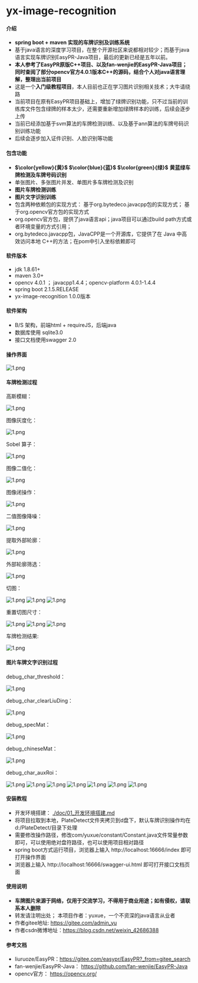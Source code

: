 # yx-image-recognition

#### 介绍
- **spring boot + maven 实现的车牌识别及训练系统**
- 基于java语言的深度学习项目，在整个开源社区来说都相对较少；而基于java语言实现车牌识别EasyPR-Java项目，最后的更新已经是五年以前。
- **本人参考了EasyPR原版C++项目、以及fan-wenjie的EasyPR-Java项目；同时查阅了部分opencv官方4.0.1版本C++的源码，结合个人对java语言理解，整理出当前项目**
- 这是一个**入门级教程项目**，本人目前也正在学习图片识别相关技术；大牛请绕路
- 当前项目在原有EasyPR项目基础上，增加了绿牌识别功能，只不过当前的训练库文件包含绿牌的样本太少，还需要重新增加绿牌样本的训练，后续会逐步上传
- 当前已经添加基于svm算法的车牌检测训练、以及基于ann算法的车牌号码识别训练功能
- 后续会逐步加入证件识别、人脸识别等功能

#### 包含功能
- ****$\color{yellow}{黄}$** **$\color{blue}{蓝}$** **$\color{green}{绿}$**** **黄蓝绿车牌检测及车牌号码识别**
- 单张图片、多张图片并发、单图片多车牌检测及识别
- **图片车牌检测训练**
- **图片文字识别训练**
- 包含两种依赖包的实现方式： 基于org.bytedeco.javacpp包的实现方式； 基于org.opencv官方包的实现方式
- org.opencv官方包，提供了java语言api；java项目可以通过build path方式或者环境变量的方式引用；
- org.bytedeco.javacpp包，JavaCPP是一个开源库，它提供了在 Java 中高效访问本地 C++的方法；在pom中引入坐标依赖即可

#### 软件版本
- jdk 1.8.61+
- maven 3.0+
- opencv 4.0.1 ； javacpp1.4.4；opencv-platform 4.0.1-1.4.4
- spring boot 2.1.5.RELEASE
- yx-image-recognition 1.0.0版本

#### 软件架构
- B/S 架构，前端html + requireJS，后端java
- 数据库使用 sqlite3.0
- 接口文档使用swagger 2.0

#### 操作界面
![1.png](./doc/doc_image/1.png)

#### 车牌检测过程

高斯模糊：

![1.png](./doc/doc_image/debug_GaussianBlur.jpg)

图像灰度化：

![1.png](./doc/doc_image/debug_gray.jpg)

Sobel 算子：

![1.png](./doc/doc_image/debug_Sobel.jpg)

图像二值化：

![1.png](./doc/doc_image/debug_threshold.jpg)

图像闭操作：

![1.png](./doc/doc_image/debug_morphology.jpg)

二值图像降噪：

![1.png](./doc/doc_image/debug_morphology1.jpg)

提取外部轮廓：

![1.png](./doc/doc_image/debug_Contours.jpg)

外部轮廓筛选：

![1.png](./doc/doc_image/107_screenblock.jpg)

切图：

![1.png](./doc/doc_image/debug_crop_1.jpg)
![1.png](./doc/doc_image/debug_crop_2.jpg)
![1.png](./doc/doc_image/debug_crop_3.jpg)

重置切图尺寸：

![1.png](./doc/doc_image/debug_resize_1.jpg)
![1.png](./doc/doc_image/debug_resize_2.jpg)
![1.png](./doc/doc_image/debug_resize_3.jpg)

车牌检测结果:

![1.png](./doc/doc_image/result_0.png)

#### 图片车牌文字识别过程

debug_char_threshold：

![1.png](./doc/doc_image/debug_char_threshold.jpg)

debug_char_clearLiuDing：

![1.png](./doc/doc_image/debug_char_clearLiuDing.jpg)

debug_specMat：

![1.png](./doc/doc_image/debug_specMat.jpg)

debug_chineseMat：

![1.png](./doc/doc_image/debug_chineseMat.jpg)

debug_char_auxRoi：

![1.png](./doc/doc_image/debug_char_auxRoi_0.jpg)
![1.png](./doc/doc_image/debug_char_auxRoi_1.jpg)
![1.png](./doc/doc_image/debug_char_auxRoi_2.jpg)
![1.png](./doc/doc_image/debug_char_auxRoi_3.jpg)
![1.png](./doc/doc_image/debug_char_auxRoi_4.jpg)
![1.png](./doc/doc_image/debug_char_auxRoi_5.jpg)
![1.png](./doc/doc_image/debug_char_auxRoi_6.jpg)


#### 安装教程
- 开发环境搭建： [./doc/01_开发环境搭建.md](./doc/01_开发环境搭建.md)
- 将项目拉取到本地，PlateDetect文件夹拷贝到d盘下，默认车牌识别操作均在d:/PlateDetect/目录下处理
- 需要修改操作路径，修改com/yuxue/constant/Constant.java文件常量参数即可，可以使用绝对盘符路径，也可以使用项目相对路径
- spring boot方式运行项目，浏览器上输入 http://localhost:16666/index 即可打开操作界面
- 浏览器上输入 http://localhost:16666/swagger-ui.html 即可打开接口文档页面


#### 使用说明

- **车牌图片来源于网络，仅用于交流学习，不得用于商业用途；如有侵权，请联系本人删除**
- 转发请注明出处； 本项目作者：yuxue，一个不资深的java语言从业者
- 作者gitee地址: https://gitee.com/admin_yu
- 作者csdn微博地址：https://blog.csdn.net/weixin_42686388

#### 参考文档

- liuruoze/EasyPR：https://gitee.com/easypr/EasyPR?_from=gitee_search
- fan-wenjie/EasyPR-Java： https://github.com/fan-wenjie/EasyPR-Java
- opencv官方： https://opencv.org/


